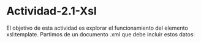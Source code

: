 # Actividad-2.1-Xsl
El objetivo de esta actividad es explorar el funcionamiento del elemento xsl:template. Partimos de un documento .xml que debe incluir estos datos:
